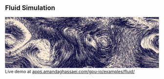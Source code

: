 ## Fluid Simulation

![Fluid Simulation](./main.png)  
Live demo at [apps.amandaghassaei.com/gpu-io/examples/fluid/](https://apps.amandaghassaei.com/gpu-io/examples/fluid/)
